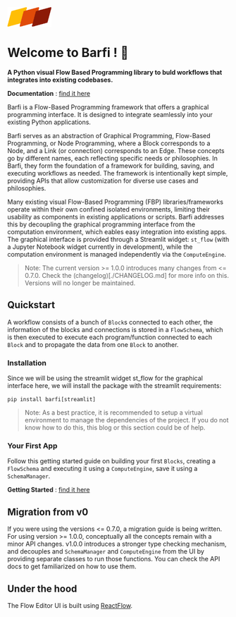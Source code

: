 <img src="/assets/logo.png" width="100px" alt="Barfi Logo">

# Welcome to Barfi ! 👋

**A Python visual Flow Based Programming library to buld workflows that integrates into existing codebases.**

**Documentation** : [find it here](https://barfi.ai/docs)

Barfi is a Flow-Based Programming framework that offers a graphical programming interface. It is designed to integrate seamlessly into your existing Python applications.

Barfi serves as an abstraction of Graphical Programming, Flow-Based Programming, or Node Programming, where a Block corresponds to a Node, and a Link (or connection) corresponds to an Edge. These concepts go by different names, each reflecting specific needs or philosophies. In Barfi, they form the foundation of a framework for building, saving, and executing workflows as needed. The framework is intentionally kept simple, providing APIs that allow customization for diverse use cases and philosophies.

Many existing visual Flow-Based Programming (FBP) libraries/frameworks operate within their own confined isolated environments, limiting their usability as components in existing applications or scripts. Barfi addresses this by decoupling the graphical programming interface from the computation environment, which eables easy integration into existing apps. The graphical interface is provided through a Streamlit widget: `st_flow` (with a Jupyter Notebook widget currently in development), while the computation environment is managed independently via the `ComputeEngine`.

> Note: The current version >= 1.0.0 introduces many changes from <= 0.7.0. Check the (changelog)[./CHANGELOG.md] for more info on this. Versions will no longer be maintained. 

## Quickstart

A workflow consists of a bunch of `Block`s connected to each other, the information of the blocks and connections is stored in a `FlowSchema`, which is then executed to execute each program/function connected to each `Block` and to propagate the data from one `Block` to another.

### Installation

Since we will be using the streamlit widget st_flow for the graphical interface here, we will install the package with the streamlit requirements:

```shell
pip install barfi[streamlit]
```

> Note: As a best practice, it is recommended to setup a virtual environment to manage the dependencies of the project. If you do not know how to do this, this blog or this section could be of help.

### Your First App

Follow this getting started guide on building your first `Blocks`, creating a `FlowSchema` and executing it using a `ComputeEngine`, save it using a `SchemaManager`.

**Getting Started** : [find it here](https://barfi.ai/docs/getting_started)

## Migration from v0

If you were using the versions <= 0.7.0, a migration guide is being written. For using version >= 1.0.0, conceptually all the concepts remain with a minor API changes. v1.0.0 introduces a stronger type checking mechanism, and decouples and `SchemaManager` and `ComputeEngine` from the UI by providing separate classes to run those functions. You can check the API docs to get familiarized on how to use them. 

## Under the hood

The Flow Editor UI is built using [ReactFlow](https://reactflow.dev/).